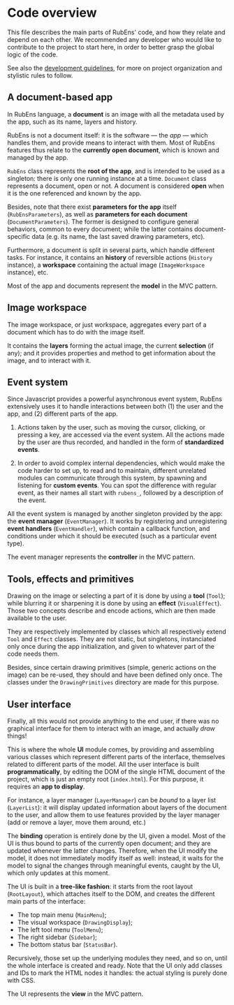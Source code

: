 # Code overview

This file describes the main parts of RubEns' code, and how they relate and depend on each other. We recommended any developer who would like to contribute to the project to start here, in order to better grasp the global logic of the code.

See also the [development guidelines](../CONTRIBUTING.md), for more on project organization and stylistic rules to follow.

## A document-based app
In RubEns language, a **document** is an image with all the metadata used by the app, such as its name, layers and history.

RubEns is not a document itself: it is the software — the *app* — which handles them, and provide means to interact with them. Most of RubEns features thus relate to the **currently open document**, which is known and managed by the app.

`RubEns` class represents the **root of the app**, and is intended to be used as a singleton: there is only one running instance at a time.
`Document` class represents a document, open or not. A document is considered **open** when it is the one referenced and known by the app.

Besides, note that there exist **parameters for the app** itself (`RubEnsParameters`), as well as **parameters for each document** (`DocumentParameters`). The former is designed to configure general behaviors, common to every document; while the latter contains document-specific data (e.g. its name, the last saved drawing parameters, etc).

Furthermore, a document is split in several parts, which handle different tasks. For instance, it contains an **history** of reversible actions (`History` instance), a **workspace** containing the actual image (`ImageWorkspace` instance), etc.

Most of the app and documents represent the **model** in the MVC pattern.

## Image workspace
The image workspace, or just workspace, aggregates every part of a document which has to do with the image itself.

It contains the **layers** forming the actual image, the current **selection** (if any); and it provides properties and method to get information about the image, and to interact with it.


## Event system
Since Javascript provides a powerful asynchronous event system, RubEns extensively uses it to handle interactions between both (1) the user and the app, and (2) different parts of the app.

1. Actions taken by the user, such as moving the cursor, clicking, or pressing a key, are accessed via the event system. All the actions made by the user are thus recorded, and handled in the form of **standardized events**.

2. In order to avoid complex internal dependencies, which would make the code harder to set up, to read and to maintain, different unrelated modules can communicate through this system, by spawning and listening for **custom events**. You can spot the difference with regular event, as their names all start with `rubens_`, followed by a description of the event.

All the event system is managed by another singleton provided by the app: the **event manager** (`EventManager`). It works by registering and unregistering **event handlers** (`EventHandler`), which contain a callback function, and conditions under which it should be executed (such as a particular event type).

The event manager represents the **controller** in the MVC pattern.


## Tools, effects and primitives
Drawing on the image or selecting a part of it is done by using a **tool** (`Tool`); while blurring it or sharpening it is done by using an **effect** (`VisualEffect`). Those two concepts describe and encode actions, which are then made available to the user.

They are respectively implemented by classes which all respectively extend `Tool` and `Effect` classes. They are not static, but singletons, instanciated only once during the app initialization, and given to whatever part of the code needs them.

Besides, since certain drawing primitives (simple, generic actions on the image) can be re-used, they should and have been defined only once. The classes under the `DrawingPrimitives` directory are made for this purpose.


## User interface
Finally, all this would not provide anything to the end user, if there was no graphical interface for them to interact with an image, and actually *draw* things!

This is where the whole **UI** module comes, by providing and assembling various classes which represent different parts of the interface, themselves related to different parts of the model. All the user interface is built **programmatically**, by editing the DOM of the single HTML document of the project, which is just an empty root (`index.html`). For this purpose, it requires an **app to display**.

For instance, a layer manager (`LayerManager`) can be *bound* to a layer list (`LayerList`): it will display updated information about layers of the document to the user, and allow them to use features provided by the layer manager (add or remove a layer, move them around, etc.)

The **binding** operation is entirely done by the UI, given a model. Most of the UI is thus bound to parts of the currently open document; and they are updated whenever the latter changes. Therefore, when the UI modify the model, it does not immediately modify itself as well: instead, it waits for the model to signal the changes through meaningful events, caught by the UI, which only updates at this moment.

The UI is built in a **tree-like fashion**: it starts from the root layout (`RootLayout`), which attaches itself to the DOM, and creates the different main parts of the interface:
* The top main menu (`MainMenu`);
* The visual workspace (`DrawingDisplay`);
* The left tool menu (`ToolMenu`);
* The right sidebar (`Sidebar`);
* The bottom status bar (`StatusBar`).

Recursively, those set up the underlying modules they need, and so on, until the whole interface is created and ready. Note that the UI only add classes and IDs to mark the HTML nodes it handles: the actual styling is purely done with CSS.

The UI represents the **view** in the MVC pattern.
